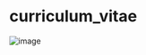 # curriculum_vitae


![image](https://user-images.githubusercontent.com/46593850/176548070-77ea18f9-28dd-4a0b-8f0b-78930cefa194.png)
